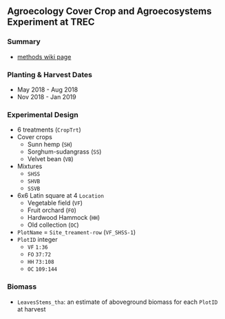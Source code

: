## Agroecology Cover Crop and Agroecosystems Experiment at TREC

### Summary

- [methods wiki page](https://github.com/TREC-Agroecology/agroecosystems/wiki/Agroecosystems-Methods)

### Planting & Harvest Dates

- May 2018 - Aug 2018
- Nov 2018 - Jan 2019

### Experimental Design

- 6 treatments (`CropTrt`)
- Cover crops
   - Sunn hemp (`SH`)
   - Sorghum-sudangrass (`SS`)
   - Velvet bean (`VB`)
- Mixtures
   - `SHSS`
   - `SHVB`
   - `SSVB`
- 6x6 Latin square at 4 `Location`
   - Vegetable field (`VF`)
   - Fruit orchard (`FO`)
   - Hardwood Hammock (`HH`)
   - Old collection (`OC`)
- `PlotName` = `Site_treament-row` (`VF_SHSS-1`)
- `PlotID` integer
   - `VF` `1:36`
   - `FO` `37:72`
   - `HH` `73:108`
   - `OC` `109:144`  

### Biomass

- `LeavesStems_tha`: an estimate of aboveground biomass for each `PlotID` at harvest




